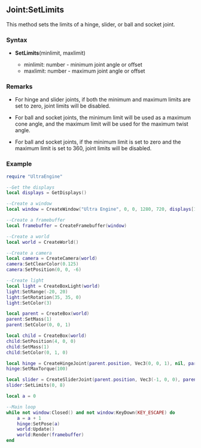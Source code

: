 ## Joint:SetLimits

This method sets the limits of a hinge, slider, or ball and socket joint.

### Syntax

- **SetLimits**(minlimit, maxlimit)

  - minlimit: number - minimum joint angle or offset
  - maxlimit: number - maximum joint angle or offset

### Remarks

- For hinge and slider joints, if both the minimum and maximum limits are set to zero, joint limits will be disabled.

- For ball and socket joints, the minimum limit will be used as a maximum cone angle, and the maximum limit will be used for the maximum twist angle.

- For ball and socket joints, if the minimum limit is set to zero and the maximum limit is set to 360, joint limits will be disabled.

### Example

```lua
require "UltraEngine"

--Get the displays
local displays = GetDisplays()

--Create a window
local window = CreateWindow("Ultra Engine", 0, 0, 1280, 720, displays[1], WINDOW_CENTER | WINDOW_TITLEBAR)

--Create a framebuffer
local framebuffer = CreateFramebuffer(window)

--Create a world
local world = CreateWorld()

--Create a camera    
local camera = CreateCamera(world)
camera:SetClearColor(0.125)
camera:SetPosition(0, 0, -6)

--Create light
local light = CreateBoxLight(world)
light:SetRange(-20, 20)
light:SetRotation(35, 35, 0)
light:SetColor(3)

local parent = CreateBox(world)
parent:SetMass(1)
parent:SetColor(0, 0, 1)

local child = CreateBox(world)
child:SetPosition(4, 0, 0)
child:SetMass(1)
child:SetColor(0, 1, 0)

local hinge = CreateHingeJoint(parent.position, Vec3(0, 0, 1), nil, parent)
hinge:SetMaxTorque(100)

local slider = CreateSliderJoint(parent.position, Vec3(-1, 0, 0), parent, child)
slider:SetLimits(0, 8)

local a = 0

--Main loop
while not window:Closed() and not window:KeyDown(KEY_ESCAPE) do
    a = a + 1
    hinge:SetPose(a)
    world:Update()
    world:Render(framebuffer)
end
```
